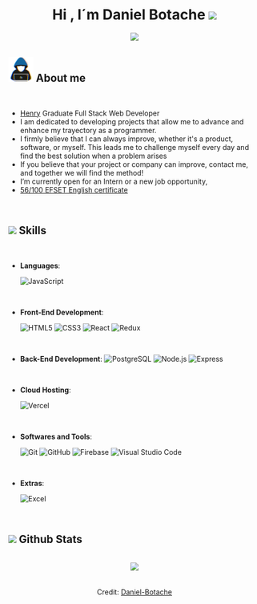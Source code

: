 
<h1 align="center"><b>Hi , I´m Daniel Botache </b><img src="https://media.giphy.com/media/hvRJCLFzcasrR4ia7z/giphy.gif" width="35"></h1>
<!--  -->
<p align="center">
  <a href="https://github.com/DenverCoder1/readme-typing-svg"><img src="https://readme-typing-svg.herokuapp.com?font=Time+New+Roman&color=cyan&size=25&center=true&vCenter=true&width=600&height=100&lines=Self-taught+Full+Stack+Developer,;Active+Learner/Researcher,;Excited+to+learn+new+stuffs..<3"></a>
</p>

## <picture><img src = "https://github.com/0xAbdulKhalid/0xAbdulKhalid/raw/main/assets/mdImages/about_me.gif" width = 50px></picture> **About me**

<br>

- [Henry](https://soyhenry.com) Graduate Full Stack Web Developer
- I am dedicated to developing projects that allow me to advance and enhance my trayectory as a programmer. 
- I firmly believe that I can always improve, whether it's a product, software, or myself. This leads me to challenge myself every day and find the best solution when a problem arises
- If you believe that your project or company can improve, contact me, and together we will find the method!
- I’m currently open for an Intern or a new job opportunity,
- [56/100 EFSET English certificate]()

<br>

## <img src="https://media2.giphy.com/media/QssGEmpkyEOhBCb7e1/giphy.gif?cid=ecf05e47a0n3gi1bfqntqmob8g9aid1oyj2wr3ds3mg700bl&rid=giphy.gif" width ="25"><b> Skills</b>
<br>

<p align="center">

- **Languages**:

    ![JavaScript](https://img.shields.io/badge/JavaScript%20-%23F7DF1E.svg?style=for-the-badge&logo=javascript&logoColor=black)
<br>

- **Front-End Development**:

   ![HTML5](https://img.shields.io/badge/HTML5%20-%23E34F26.svg?style=for-the-badge&logo=html5&logoColor=white)
   ![CSS3](https://img.shields.io/badge/CSS%20-%231572B6.svg?style=for-the-badge&logo=css3&logoColor=white)
   ![React](https://img.shields.io/badge/React%20-%231592B6.svg?style=for-the-badge&logo=react&logoColor=white)
   ![Redux](https://img.shields.io/badge/Redux%20-%235522D1.svg?style=for-the-badge&logo=redux&logoColor=white)
<br>

- **Back-End Development**:
   ![PostgreSQL](https://img.shields.io/badge/PostgreSQL%20-%235572B6.svg?style=for-the-badge&logo=postgresql&logoColor=white)
   ![Node.js](https://img.shields.io/badge/Node.js%20-%23145120.svg?style=for-the-badge&logo=node.js&logoColor=white)
   ![Express](https://img.shields.io/badge/Express%20-%231572.svg?style=for-the-badge&logo=express&logoColor=white)
<br>

- **Cloud Hosting**:

    ![Vercel](https://img.shields.io/badge/Vercel-%23121011.svg?style=for-the-badge&logo=vercel&logoColor=white) 
<br>

- **Softwares and Tools**:

    ![Git](https://img.shields.io/badge/git-%23F05033.svg?style=for-the-badge&logo=git&logoColor=white)
    ![GitHub](https://img.shields.io/badge/github-%23121011.svg?style=for-the-badge&logo=github&logoColor=white)
    ![Firebase](https://img.shields.io/badge/Firebase-%234285F4.svg?style=for-the-badge&logo=firebase&logoColor=white)
    ![Visual Studio Code](https://img.shields.io/badge/Visual%20Studio%20Code-0078d7.svg?style=for-the-badge&logo=visual-studio-code&logoColor=white)
<br>

- **Extras**:

    ![Excel](https://img.shields.io/badge/Excel-%23054020?style=for-the-badge&logo=microsoft-excel&logoColor=white)
</p>

<br>

## <img src="https://media.giphy.com/media/iY8CRBdQXODJSCERIr/giphy.gif" width="35"><b> Github Stats </b>

<div align="center">



<br>
<img src="https://user-images.githubusercontent.com/73097560/115834477-dbab4500-a447-11eb-908a-139a6edaec5c.gif">
<br>
<br>


Credit: [Daniel-Botache](https://github.com/Daniel-Botache)

